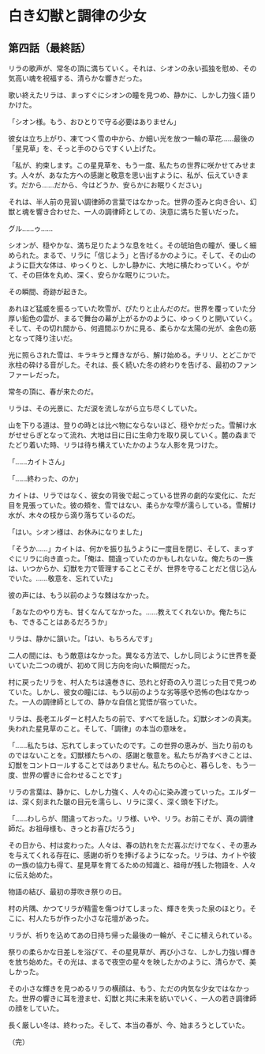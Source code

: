 # 白き幻獣と調律の少女

## 第四話（最終話）

リラの歌声が、常冬の頂に満ちていく。それは、シオンの永い孤独を慰め、その気高い魂を祝福する、清らかな響きだった。

歌い終えたリラは、まっすぐにシオンの瞳を見つめ、静かに、しかし力強く語りかけた。

「シオン様。もう、おひとりで守る必要はありません」

彼女は立ち上がり、凍てつく雪の中から、か細い光を放つ一輪の草花……最後の「星見草」を、そっと手のひらですくい上げた。

「私が、約束します。この星見草を、もう一度、私たちの世界に咲かせてみせます。人々が、あなた方への感謝と敬意を思い出すように、私が、伝えていきます。だから……だから、今はどうか、安らかにお眠りください」

それは、半人前の見習い調律師の言葉ではなかった。世界の歪みと向き合い、幻獣と魂を響き合わせた、一人の調律師としての、決意に満ちた誓いだった。

グル……ゥ……

シオンが、穏やかな、満ち足りたような息を吐く。その琥珀色の瞳が、優しく細められた。まるで、リラに「信じよう」と告げるかのように。そして、その山のように巨大な体は、ゆっくりと、しかし静かに、大地に横たわっていく。やがて、その巨体を丸め、深く、安らかな眠りについた。

その瞬間、奇跡が起きた。

あれほど猛威を振るっていた吹雪が、ぴたりと止んだのだ。世界を覆っていた分厚い鉛色の雲が、まるで舞台の幕が上がるかのように、ゆっくりと開いていく。そして、その切れ間から、何週間ぶりかに見る、柔らかな太陽の光が、金色の筋となって降り注いだ。

光に照らされた雪は、キラキラと輝きながら、解け始める。チリリ、とどこかで氷柱の砕ける音がした。それは、長く続いた冬の終わりを告げる、最初のファンファーレだった。

常冬の頂に、春が来たのだ。

リラは、その光景に、ただ涙を流しながら立ち尽くしていた。

山を下りる道は、登りの時とは比べ物にならないほど、穏やかだった。雪解け水がせせらぎとなって流れ、大地は日に日に生命力を取り戻していく。麓の森までたどり着いた時、リラは待ち構えていたかのような人影を見つけた。

「……カイトさん」

「……終わった、のか」

カイトは、リラではなく、彼女の背後で起こっている世界の劇的な変化に、ただ目を見張っていた。彼の頬を、雪ではない、柔らかな雫が濡らしている。雪解け水が、木々の枝から滴り落ちているのだ。

「はい。シオン様は、お休みになりました」

「そうか……」カイトは、何かを振り払うように一度目を閉じ、そして、まっすぐにリラに向き直った。「俺は、間違っていたのかもしれないな。俺たちの一族は、いつからか、幻獣を力で管理することこそが、世界を守ることだと信じ込んでいた。……敬意を、忘れていた」

彼の声には、もう以前のような棘はなかった。

「あなたのやり方も、甘くなんてなかった。……教えてくれないか。俺たちにも、できることはあるだろうか」

リラは、静かに頷いた。「はい、もちろんです」

二人の間には、もう敵意はなかった。異なる方法で、しかし同じように世界を憂いていた二つの魂が、初めて同じ方向を向いた瞬間だった。

村に戻ったリラを、村人たちは遠巻きに、恐れと好奇の入り混じった目で見つめていた。しかし、彼女の瞳には、もう以前のような劣等感や恐怖の色はなかった。一人の調律師としての、静かな自信と覚悟が宿っていた。

リラは、長老エルダーと村人たちの前で、すべてを話した。幻獣シオンの真実。失われた星見草のこと。そして、「調律」の本当の意味を。

「……私たちは、忘れてしまっていたのです。この世界の恵みが、当たり前のものではないことを。幻獣様たちへの、感謝と敬意を。私たちが為すべきことは、幻獣をコントロールすることではありません。私たちの心と、暮らしを、もう一度、世界の響きに合わせることです」

リラの言葉は、静かに、しかし力強く、人々の心に染み渡っていった。エルダーは、深く刻まれた皺の目元を濡らし、リラに深く、深く頭を下げた。

「……わしらが、間違っておった。リラ様、いや、リラ。お前こそが、真の調律師だ。お祖母様も、きっとお喜びだろう」

その日から、村は変わった。人々は、春の訪れをただ喜ぶだけでなく、その恵みを与えてくれる存在に、感謝の祈りを捧げるようになった。リラは、カイトや彼の一族の協力も得て、星見草を育てるための知識と、祖母が残した物語を、人々に伝え始めた。

物語の結び、最初の芽吹き祭りの日。

村の片隅、かつてリラが精霊を傷つけてしまった、輝きを失った泉のほとり。そこに、村人たちが作った小さな花壇があった。

リラが、祈りを込めてあの日持ち帰った最後の一輪が、そこに植えられている。

祭りの柔らかな日差しを浴びて、その星見草が、再び小さな、しかし力強い輝きを放ち始めた。その光は、まるで夜空の星々を映したかのように、清らかで、美しかった。

その小さな輝きを見つめるリラの横顔は、もう、ただの内気な少女ではなかった。世界の響きに耳を澄ませ、幻獣と共に未来を紡いでいく、一人の若き調律師の顔をしていた。

長く厳しい冬は、終わった。そして、本当の春が、今、始まろうとしていた。

（完）
